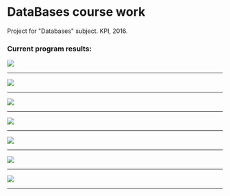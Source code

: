 # DataBases course work
Project for "Databases" subject. KPI, 2016.

### Current program results:
<img src="http://i.imgur.com/47lDGcz.png"></img><br><hr>
<img src="http://i.imgur.com/QC3L5h0.png"></img><br><hr>
<img src="http://i.imgur.com/NwTtCHU.png"></img><br><hr>
<img src="http://i.imgur.com/PqbXuJg.png"></img><br><hr>
<img src="http://i.imgur.com/xhYRPgV.png"></img><br><hr>
<img src="http://i.imgur.com/cpz44t9.png"></img><br><hr>
<img src="http://i.imgur.com/hLaX0hJ.png"></img><br><hr>
